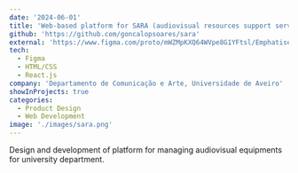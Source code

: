 ```yaml
---
date: '2024-06-01'
title: 'Web-based platform for SARA (audiovisual resources support service)'
github: 'https://github.com/goncalopsoares/sara'
external: 'https://www.figma.com/proto/mWZMpKXQ64WVpe8G1YFtsl/Emphatise-and-Define?page-id=2931%3A2109&node-id=2973-7&p=f&viewport=592%2C522%2C0.02&t=2dRYJDF3UlwVvZH1-1&scaling=min-zoom&content-scaling=fixed&starting-point-node-id=2973%3A7'
tech:
  - Figma
  - HTML/CSS
  - React.js
company: 'Departamento de Comunicação e Arte, Universidade de Aveiro'
showInProjects: true
categories:
  - Product Design
  - Web Development
image: './images/sara.png'
---
```


Design and development of platform for managing audiovisual equipments for university department.
